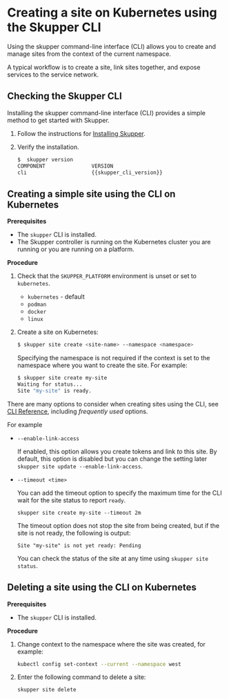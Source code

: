 <a id="kube-creating-site-cli"></a>
# Creating a site on Kubernetes using the Skupper CLI

Using the skupper command-line interface (CLI) allows you to create and manage sites from the context of the current namespace.

A typical workflow is to create a site, link sites together, and expose services to the service network.

<a id="kube-checking-cli"></a>
## Checking the Skupper CLI

Installing the skupper command-line interface (CLI) provides a simple method to get started with Skupper.

1. Follow the instructions for [Installing Skupper](https://skupper.io/releases/index.html).

2. Verify the installation.
   ```bash
   $  skupper version
   COMPONENT               VERSION
   cli                     {{skupper_cli_version}}
   ```

<a id="kube-creating-simple-site-cli"></a>
## Creating a simple site using the CLI on Kubernetes

**Prerequisites**

* The `skupper` CLI is installed.
* The Skupper controller is running on the Kubernetes cluster you are running or you are running on a platform.

**Procedure**

1. Check that the `SKUPPER_PLATFORM` environment is unset or set to `kubernetes`.

   * `kubernetes` - default
   * `podman`
   * `docker`
   * `linux`

2. Create a site on Kubernetes:

   ```bash
   $ skupper site create <site-name> --namespace <namespace>
   ```
   Specifying the namespace is not required if the context is set to the namespace where you want to create the site.
   For example:
   ```bash
   $ skupper site create my-site
   Waiting for status...
   Site "my-site" is ready.
   ```
There are many options to consider when creating sites using the CLI, see [CLI Reference][cli-ref], including *frequently used* options.

For example

* `--enable-link-access`
  
  If enabled, this option allows you create tokens and link *to* this site.
  By default, this option is disabled but you can change the setting later `skupper site update --enable-link-access`.

* `--timeout <time>`

  You can add the timeout option to specify the maximum time for the CLI wait for the site status to report `ready`.
  ```
  skupper site create my-site --timeout 2m
  ```
  The timeout option does not stop the site from being created, but if the site is not ready, the following is output:
  
  ```
  Site "my-site" is not yet ready: Pending
  ```
  You can check the status of the site at any time using `skupper site status`.

<a id="kube-deleting-site-cli"></a>
## Deleting a site using the CLI on Kubernetes

**Prerequisites**

* The `skupper` CLI is installed.

**Procedure**

1. Change context to the namespace where the site was created, for example:
   ```bash
   kubectl config set-context --current --namespace west
   ```

2. Enter the following command to delete a site:
   ```bash
   skupper site delete
   ```

[cli-ref]: https://skupperproject.github.io/refdog/commands/index.html

